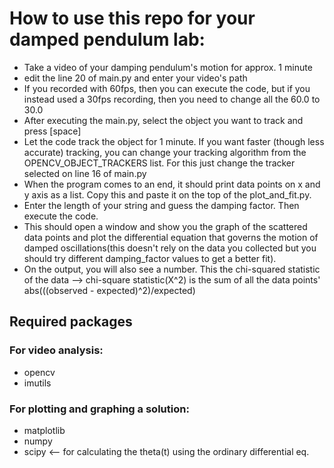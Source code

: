 # How to use this repo for your damped pendulum lab:

- Take a video of your damping pendulum's motion for approx. 1 minute
- edit the line 20 of main.py and enter your video's path
- If you recorded with 60fps, then you can execute the code, but if you instead used a 30fps recording, then you need to change all the 60.0 to 30.0
- After executing the main.py, select the object you want to track and press [space]
- Let the code track the object for 1 minute. If you want faster (though less accurate) tracking, you can change your tracking algorithm from the OPENCV_OBJECT_TRACKERS list. For this just change the tracker selected on line 16 of main.py
- When the program comes to an end, it should print data points on x and y axis as a list. Copy this and paste it on the top of the plot_and_fit.py.
- Enter the length of your string and guess the damping factor. Then execute the code.
- This should open a window and show you the graph of the scattered data points and plot the differential equation that governs the motion of damped oscillations(this doesn't rely on the data you collected but you should try different damping_factor values to get a better fit). 
- On the output, you will also see a number. This the chi-squared statistic of the data --> chi-square statistic(X^2) is the sum of all the data points' abs(((observed - expected)^2)/expected)


## Required packages

### For video analysis:
* opencv
* imutils 

### For plotting and graphing a solution:
* matplotlib
* numpy
* scipy <-- for calculating the theta(t) using the ordinary differential eq.
